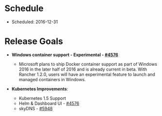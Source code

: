 # Schedule

* Scheduled: 2016-12-31

# Release Goals

* **Windows container support - Experimental - [#4576](https://github.com/rancher/rancher/issues/4576)**
  * Microsoft plans to ship Docker container support as part of Windows 2016 in the later half of 2016 and is already current in beta.  With Rancher 1.2.0, users will have an experimental feature to launch and managed containers in Windows.

* **Kubernetes Improvements**:
  * Kubernetes 1.5 Support
  * Helm & Dashboard UI - [#4576](https://github.com/rancher/rancher/issues/7003)
  * skyDNS - [#5948](https://github.com/rancher/rancher/issues/5948)
